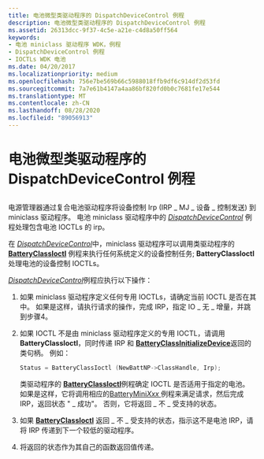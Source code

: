 ```yaml
---
title: 电池微型类驱动程序的 DispatchDeviceControl 例程
description: 电池微型类驱动程序的 DispatchDeviceControl 例程
ms.assetid: 26313dcc-9f37-4c5e-a21e-c4d8a50ff564
keywords:
- 电池 miniclass 驱动程序 WDK，例程
- DispatchDeviceControl 例程
- IOCTLs WDK 电池
ms.date: 04/20/2017
ms.localizationpriority: medium
ms.openlocfilehash: 756e7be569b66c5988018ffb9df6c914df2d53fd
ms.sourcegitcommit: 7a7e61b4147a4aa86bf820fd0b0c7681fe17e544
ms.translationtype: MT
ms.contentlocale: zh-CN
ms.lasthandoff: 08/28/2020
ms.locfileid: "89056913"
---
```

# <a name="dispatchdevicecontrol-routine-of-a-battery-miniclass-driver"></a>电池微型类驱动程序的 DispatchDeviceControl 例程


## <span id="ddk_dispatchdevicecontrol_routine_of_battery_miniclass_driver_dg"></span><span id="DDK_DISPATCHDEVICECONTROL_ROUTINE_OF_BATTERY_MINICLASS_DRIVER_DG"></span>


电源管理器通过复合电池驱动程序将设备控制 Irp (IRP \_ MJ \_ 设备 \_ 控制发送) 到 miniclass 驱动程序。 电池 miniclass 驱动程序中的 [*DispatchDeviceControl*](/windows-hardware/drivers/ddi/wdm/nc-wdm-driver_dispatch) 例程处理包含电池 IOCTLs 的 irp。

在 [*DispatchDeviceControl*](/windows-hardware/drivers/ddi/wdm/nc-wdm-driver_dispatch)中，miniclass 驱动程序可以调用类驱动程序的 [**BatteryClassIoctl**](/windows/desktop/api/batclass/nf-batclass-batteryclassioctl) 例程来执行任何系统定义的设备控制任务; **BatteryClassIoctl** 处理电池的设备控制 IOCTLs。

[*DispatchDeviceControl*](/windows-hardware/drivers/ddi/wdm/nc-wdm-driver_dispatch)例程应执行以下操作：

1.  如果 miniclass 驱动程序定义任何专用 IOCTLs，请确定当前 IOCTL 是否在其中。 如果是这样，请执行请求的操作，完成 IRP，指定 IO \_ 无 \_ 增量，并跳到步骤4。

2.  如果 IOCTL 不是由 miniclass 驱动程序定义的专用 IOCTL，请调用 **BatteryClassIoctl**，同时传递 IRP 和 [**BatteryClassInitializeDevice**](/windows/desktop/api/batclass/nf-batclass-batteryclassinitializedevice)返回的类句柄。 例如：

    ```cpp
    Status = BatteryClassIoctl (NewBattNP->ClassHandle, Irp);
    ```

    类驱动程序的 [**BatteryClassIoctl**](/windows/desktop/api/batclass/nf-batclass-batteryclassioctl)例程确定 IOCTL 是否适用于指定的电池。 如果是这样，它将调用相应的[BatteryMini*Xxx* ](/windows-hardware/drivers/ddi/_battery/)例程来满足请求，然后完成 IRP，返回状态 " \_ 成功"。 否则，它将返回 \_ 不 \_ 受支持的状态。

3.  如果 [**BatteryClassIoctl**](/windows/desktop/api/batclass/nf-batclass-batteryclassioctl) 返回 \_ 不 \_ 受支持的状态，指示这不是电池 IRP，请将 IRP 传递到下一个较低的驱动程序。

4.  将返回的状态作为其自己的函数返回值传递。

 

